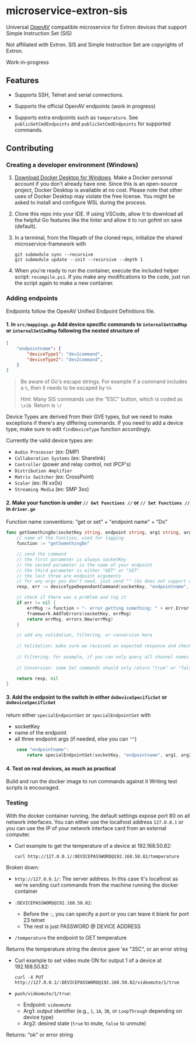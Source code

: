 # microservice-extron-sis

Universal [OpenAV](https://github.com/Dartmouth-OpenAV) compatible microservice for Extron devices that support Simple Instruction Set (SIS)

Not affiliated with Extron.  SIS and Simple Instruction Set are copyrights of Extron.

Work-in-progress

## Features

- Supports SSH, Telnet and serial connections.

- Supports the official OpenAV endpoints (work in progress)

- Supports extra endpoints such as `temperature`.  See `publicGetCmdEndpoints` and `publicSetCmdEndpoints` for supported commands.

## Contributing

### Creating a developer environment (Windows)

1. [Download Docker Desktop for Windows](https://www.docker.com/products/docker-desktop/).  Make a Docker personal account if you don't already have one.  Since this is an open-source project, Docker Desktop is available at no cost.  Please note that other uses of Docker Desktop may violate the free license.  You might be asked to install and configure WSL during the process.

2. Clone this repo into your IDE.  If using VSCode, allow it to download all the helpful Go features like the linter and allow it to run gofmt on save (default).

3. In a terminal, from the filepath of the cloned repo, initialize the shared microservice-framework with

    ```pwsh
    git submodule sync --recursive
    git submodule update --init --recursive --depth 1
    ```

4. When you're ready to run the container, execute the included helper script: `recompile.ps1`.  If you make any modifications to the code, just run the script again to make a new container.

### Adding endpoints

Endpoints follow the OpenAV Unified Endpoint Definitions file.

#### 1. In `src/mappings.go` Add device specific commands to `internalGetCmdMap` or `internalSetCmdMap` following the nested structure of

```json
[
    "endpointname": {
        "deviceType1": "dev1command",
        "deviceType2": "dev2command",
    }
]
```

> Be aware of Go's escape strings.  For example if a command includes a `%`, then it needs to be escaped by `%%`
>
> Hint: Many SIS commands use the "ESC" button, which is coded as `\x1B`.  Return is `\r`

Device Types are derived from their GVE types, but we need to make exceptions if there's any differing commands.  If you need to add a device type, make sure to edit `findDeviceType` function accordingly.

Currently the valid device types are:

- `Audio Processor` (ex: DMP)
- `Collaboration Systems` (ex: Sharelink)
- `Controller` (power and relay control, not IPCP's)
- `Distribution Amplifier`
- `Matrix Switcher` (ex: CrossPoint)
- `Scaler` (ex: IN xx0x)
- `Streaming Media` (ex: SMP 3xx)

#### 2. Make your function is under `// Get Functions //` or `// Set Functions //` in `driver.go`

Function name conventions: "get or set" + "endpoint name" + "Do"

```go
func getSomethingDo(socketKey string, endpoint string, arg1 string, arg2 string, arg3 string) (string, error) {
    // name of the function, used for logging
    function := "getSomethingDo"

    // send the command
    // the first parameter is always socketKey
    // the second parameter is the name of your endpoint
    // the third parameter is either "GET" or "SET"
    // the last three are endpoint arguments
    // for any args you don't need, just send "" (Go does not support optional params)
    resp, err := deviceTypeDependantCommand(socketKey, "endpointname", "GET", arg1, "", "")

    // check if there was a problem and log it
    if err != nil {
        errMsg := function + "- error getting something: " + err.Error()
        framework.AddToErrors(socketKey, errMsg)
        return errMsg, errors.New(errMsg)
    }

    // add any validation, filtering, or conversion here
    
    // Validation: make sure we received an expected response and check if the device returned an error message
    
    // Filtering: for example, if you can only query all channel names but you only want to return the n'th channel name, do that here.
    
    // Conversion: some Set commands should only return "true" or "false" or the err message, but the device may return an 1 or 0.  Convert that here.

    return resp, nil
}

```

#### 3. Add the endpoint to the switch in either `doDeviceSpecificSet` or `doDeviceSpecificGet`

return either `specialEndpointGet` or `specialEndpointSet` with

- socketKey
- name of the endpoint
- all three endpoint args (if needed, else you can `""`)

```go
    case "endpointname":
        return specialEndpointGet(socketKey, "endpointname", arg1, arg2, arg3)
```

#### 4. Test on real devices, as much as practical

Build and run the docker image to run commands against it
Writing test scripts is encouraged.

### Testing

With the docker container running, the default settings expose port 80 on all network interfaces.
You can either use the localhost address `127.0.0.1` or you can use the IP of your network interface card from an external computer.

- Curl example to get the temperature of a device at 192.168.50.82:

    ```pwsh
    curl http://127.0.0.1/:DEVICEPASSWORD@192.168.50.82/temperature
    ```

Broken down:

- `http://127.0.0.1/`: The server address.  In this case it's localhost as we're sending curl commands from the machine running the docker container

- `:DEVICEPASSWORD@192.168.50.82`:
  - Before the `:`, you can specify a port or you can leave it blank for port 23 telnet
  - The rest is just PASSWORD @ DEVICE ADDRESS

- `/temperature` the endpoint to GET temperature

Returns the temperature string the device gave 'ex "35C", or an error string

- Curl example to set video mute ON for output 1 of a device at 192.168.50.82:

    ```pwsh
    curl -X PUT http://127.0.0.1/:DEVICEPASSWORD@192.168.50.82/videomute/1/true
    ```

- ```pwsh/videomute/1/true```:
  - Endpoint: `videomute`
  - Arg1: output identifier (e.g., `1`, `1A`, `3B`, or `LoopThrough` depending on device type)
  - Arg2: desired state (`true` to mute, `false` to unmute)

Returns: "ok" or error string
